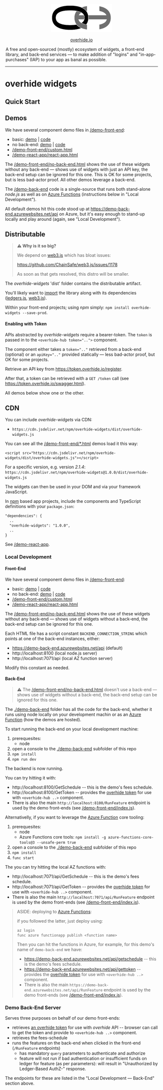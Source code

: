 <p align="center"><a href="https://overhide.io"><img src="./.github/logo.png" width="200px"/></a></p>

<p align="center"><a href="https://overhide.io">overhide.io</a></p><p style="width: 500px; margin: auto">A free and open-sourced (mostly) ecosystem of widgets, a front-end library, and back-end services &mdash; to make addition of "logins" and "in-app-purchases" (IAP) to your app as banal as possible.</p>

<hr/>

# overhide widgets

## Quick Start

## Demos

We have several component demo files in [/demo-front-end](/demo-front-end):

- basic:  [demo](https://overhide.github.io/overhide-widgets/demo-front-end/basic.html) | [code](/demo-front-end/basic.html)
- no back-end: [demo](https://overhide.github.io/overhide-widgets/demo-front-end/no-back-end.html) | [code](/demo-front-end/no-back-end.html)
- [/demo-front-end/custom.html](/demo-front-end/custom.html)
- [/demo-react-app/react-app.html](/demo-react-app/react-app.html)

The [/demo-front-end/no-back-end.html](/demo-front-end/no-back-end.html) shows the use of these widgets without any back-end &mdash; shows use of widgets with just an API key, the back-end setup can be ignored for this one.  This is OK for some projects, but is less bad-actor proof.  All other demos leverage a back-end.

The [/demo-back-end](/demo-back-end) code is a single-source that runs both stand-alone *node.js* as well as on  [Azure Functions](https://azure.microsoft.com/en-us/services/functions/) (instructions below in "Local Development").  

All default demos hit this code stood up at https://demo-back-end.azurewebsites.net/api on Azure, but it's easy enough to stand-up locally and play around (again, see "Local Development").

## Distributable

> **⚠ Why is it so big?** 
>
> We depend on [web3.js](https://github.com/ethereum/web3.js/) which has bloat issues:
>
> https://github.com/ChainSafe/web3.js/issues/1178
>
> As soon as that gets resolved, this distro will be smaller.

The *overhide-widgets* 'dist' folder contains the distributable artifact.

You'll likely want to [import](https://developer.mozilla.org/en-US/docs/Web/JavaScript/Reference/Statements/import) the library along with its dependencies ([ledgers.js](https://www.npmjs.com/package/ledgers.js), [web3.js](https://github.com/ethereum/web3.js/)).

Within your front-end projects; using *npm* simply:  `npm install overhide-widgets --save-prod`.

#### Enabling with Token

APIs abstracted by *overhide-widgets* require a bearer-token.  The `token` is passed in to the `<overhide-hub token="..">` component.

The component either takes a `token=".."` retrieved from a back-end (optional) or an `apiKey=".."` provided statically &mdash; less bad-actor proof, but OK for some projects.

Retrieve an API key from https://token.overhide.io/register.

After that, a token can be retrieved with a `GET /token` call (see https://token.overhide.io/swagger.html).

All demos below show one or the other.

## CDN

You can include *overhide-widgets* via CDN:

* `https://cdn.jsdelivr.net/npm/overhide-widgets/dist/overhide-widgets.js`

You can see all the [/demo-front-end/*.html](/demo-front-end) demos load it this way:

```
<script src="https://cdn.jsdelivr.net/npm/overhide-widgets/dist/overhide-widgets.js"></script>
```

For a specific version, e.g. version *2.1.4*: `https://cdn.jsdelivr.net/npm/overhide-widgets@1.0.0/dist/overhide-widgets.js`

The widgets can then be used in your DOM and via your framework JavaScript.



In [npm](https://www.npmjs.com/) based app projects, include the components and TypeScript definitions with your `package.json`:

```
"dependencies": {
  ..
  "overhide-widgets": "1.0.0",
  ..
}
```

See [/demo-react-app](/demo-react-app).

### Local Development

#### Front-End

We have several component demo files in [/demo-front-end](/demo-front-end):

- basic:  [demo](https://overhide.github.io/overhide-widgets/demo-front-end/basic.html) | [code](/demo-front-end/basic.html)
- no back-end: [demo](https://overhide.github.io/overhide-widgets/demo-front-end/no-back-end.html) | [code](/demo-front-end/no-back-end.html)
- [/demo-front-end/custom.html](/demo-front-end/custom.html)
- [/demo-react-app/react-app.html](/demo-react-app/react-app.html)

The [/demo-front-end/no-back-end.html](/demo-front-end/no-back-end.html) shows the use of these widgets without any back-end &mdash; shows use of widgets without a back-end, the back-end setup can be ignored for this one.

Each HTML file has a script constant `BACKEND_CONNECTION_STRING` which points at one of the back-end instances, either:

- https://demo-back-end.azurewebsites.net/api (default)
- http://localhost:8100 (local node.js server)
- http://localhost:7071/api (local AZ function server)

Modify this constant as needed.

#### Back-End

> ⚠ The [/demo-front-end/no-back-end.html](/demo-front-end/no-back-end.html) doesn't use a back-end &mdash; shows use of widgets without a back-end, the back-end setup can be ignored for this one.

The [./demo-back-end](./demo-back-end) folder has all the code for the back-end, whether it runs using node locally on your development machin or as an [Azure Function](https://azure.microsoft.com/en-us/services/functions/) (how the demos are hosted).

To start running the back-end on your local development machine:

1. prerequesites:
   - node
1. open a console to the [./demo-back-end](./demo-back-end) subfolder of this repo
1. `npm install`
1. `npm run dev`

The backend is now running.

You can try hitting it with:

- http://localhost:8100/GetSchedule -- this is the demo's fees schedule.
- http://localhost:8100/GetToken -- provides the [overhide token](https://token.overhide.io/swagger.html) for use with `<overhide-hub ..>` component.
- There is also the main `http://localhost:8100/RunFeature` endpoint is used by the demo front-ends (see [/demo-front-end/index.js](/demo-front-end/index.js)).

Alternativelly, if you want to leverage the [Azure Function](https://azure.microsoft.com/en-us/services/functions/) core tooling:

1. prerequesites:
   - node
   - Azure Functions core tools:  `npm install -g azure-functions-core-tools@3 --unsafe-perm true`
1. open a console to the [./demo-back-end](./demo-back-end) subfolder of this repo
1. `npm install`
1. `func start`

The you can try hitting the local AZ functions with:

- http://localhost:7071/api/GetSchedule -- this is the demo's fees schedule.
- http://localhost:7071/api/GetToken -- provides the [overhide token](https://token.overhide.io/swagger.html) for use with `<overhide-hub ..>` component.
- There is also the main `http://localhost:7071/api/RunFeature` endpoint is used by the demo front-ends (see [/demo-front-end/index.js](/demo-front-end/index.js)).


> ASIDE: deploying to [Azure Functions](https://azure.microsoft.com/en-us/services/functions/): 
>
> if you followed the latter, just deploy using:
>
> ```
> az login
> func azure functionapp publish <function name>
> ```
>
> Then you can hit the functions in Azure, for example, for this demo's name of `demo-back-end` we have:  
>
> - https://demo-back-end.azurewebsites.net/api/getschedule -- this is the demo's fees schedule.
> - https://demo-back-end.azurewebsites.net/api/gettoken -- provides the [overhide token](https://token.overhide.io/swagger.html) for use with `<overhide-hub ..>` component.
> - There is also the main `https://demo-back-end.azurewebsites.net/api/RunFeature` endpoint is used by the demo front-ends (see [/demo-front-end/index.js](/demo-front-end/index.js)).

### Demo Back-End Server

Serves three purposes on behalf of our demo front-ends:

- retrieves [an overhide token](https://token.overhide.io/swagger.html) for use with *overhide* API -- browser can call to get the token and provide to `<overhide-hub ..>`  component.
- retrieves the fees-schedule
- runs the features on the back-end when clicked in the front-end (`/RunFeature` endpoints)
  - has mandatory `query` parameters to authenticate and authorize
  - feature will not run if bad authentication or insufficient funds on ledger for feature (as per parameters): will result in "Unauthorized by Ledger-Based AuthZ-" response.

The endpoints for these are listed in the "Local Development &mdash; Back-End" section above.
